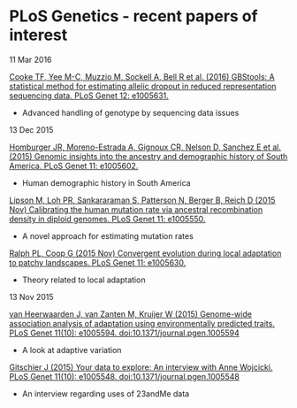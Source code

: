 # PLoS Genetics - recent papers of interest

11 Mar 2016

[Cooke TF, Yee M-C, Muzzio M, Sockell A, Bell R et al. (2016) GBStools: A statistical method for estimating allelic dropout in reduced representation sequencing data. PLoS Genet 12: e1005631.](http://journals.plos.org/plosgenetics/article?id=10.1371%2Fjournal.pgen.1005631)
- Advanced handling of genotype by sequencing data issues

13 Dec 2015

[Homburger JR, Moreno-Estrada A, Gignoux CR, Nelson D, Sanchez E et al. (2015) Genomic insights into the ancestry and demographic history of South America. PLoS Genet 11: e1005602.](http://journals.plos.org/plosgenetics/article?id=10.1371/journal.pgen.1005602)
- Human demographic history in South America

[Lipson M, Loh PR, Sankararaman S, Patterson N, Berger B, Reich D (2015 Nov) Calibrating the human mutation rate via ancestral recombination density in diploid genomes. PLoS Genet 11: e1005550.](http://journals.plos.org/plosgenetics/article?id=10.1371/journal.pgen.1005550)
- A novel approach for estimating mutation rates

[Ralph PL, Coop G (2015 Nov) Convergent evolution during local adaptation to patchy landscapes. PLoS Genet 11: e1005630.](http://journals.plos.org/plosgenetics/article?id=10.1371/journal.pgen.1005630)
- Theory related to local adaptation

13 Nov 2015

[van Heerwaarden J, van Zanten M, Kruijer W (2015) Genome-wide association analysis of adaptation using environmentally predicted traits. PLoS Genet 11(10): e1005594. doi:10.1371/journal.pgen.1005594](http://journals.plos.org/plosgenetics/article?id=10.1371/journal.pgen.1005594)
- A look at adaptive variation 

[Gitschier J (2015) Your data to explore: An interview with Anne Wojcicki. PLoS Genet 11(10): e1005548. doi:10.1371/journal.pgen.1005548](http://journals.plos.org/plosgenetics/article?id=10.1371/journal.pgen.1005548)
- An interview regarding uses of 23andMe data

